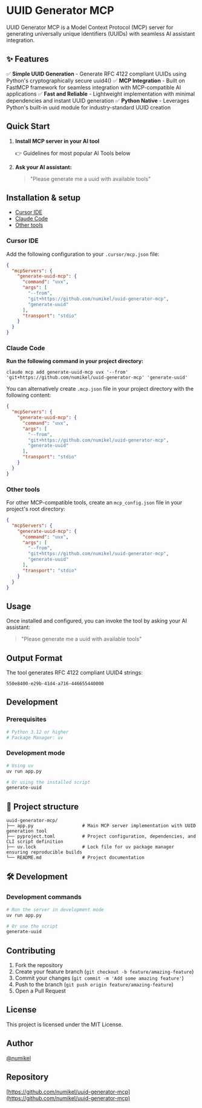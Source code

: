 # UUID Generator MCP

UUID Generator MCP is a Model Context Protocol (MCP) server for generating universally unique identifiers (UUIDs) with seamless AI assistant integration.

## ✨ Features

✅ **Simple UUID Generation** - Generate RFC 4122 compliant UUIDs using Python's cryptographically secure uuid4()
✅ **MCP Integration** - Built on FastMCP framework for seamless integration with MCP-compatible AI applications
✅ **Fast and Reliable** - Lightweight implementation with minimal dependencies and instant UUID generation
✅ **Python Native** - Leverages Python's built-in uuid module for industry-standard UUID creation

## Quick Start

1. **Install MCP server in your AI tool**

   👉 Guidelines for most popular AI Tools below

2. **Ask your AI assistant:**

   > "Please generate me a uuid with available tools"

## Installation & setup

- [Cursor IDE](#cursor-ide)
- [Claude Code](#claude-code)
- [Other tools](#other-tools)

### Cursor IDE

Add the following configuration to your `.cursor/mcp.json` file:

```json
{
  "mcpServers": {
    "generate-uuid-mcp": {
      "command": "uvx",
      "args": [
        "--from",
        "git+https://github.com/numikel/uuid-generator-mcp",
        "generate-uuid"
      ],
      "transport": "stdio"
    }
  }
}
```

### Claude Code

**Run the following command in your project directory:**

```
claude mcp add generate-uuid-mcp uvx '--from' 'git+https://github.com/numikel/uuid-generator-mcp' 'generate-uuid'
```

You can alternatively create `.mcp.json` file in your project directory with the following content:

```json
{
  "mcpServers": {
    "generate-uuid-mcp": {
      "command": "uvx",
      "args": [
        "--from",
        "git+https://github.com/numikel/uuid-generator-mcp",
        "generate-uuid"
      ],
      "transport": "stdio"
    }
  }
}
```

### Other tools

For other MCP-compatible tools, create an `mcp_config.json` file in your project's root directory:

```json
{
  "mcpServers": {
    "generate-uuid-mcp": {
      "command": "uvx",
      "args": [
        "--from",
        "git+https://github.com/numikel/uuid-generator-mcp",
        "generate-uuid"
      ],
      "transport": "stdio"
    }
  }
}
```

## Usage

Once installed and configured, you can invoke the tool by asking your AI assistant:

> "Please generate me a uuid with available tools"

## Output Format

The tool generates RFC 4122 compliant UUID4 strings:

```
550e8400-e29b-41d4-a716-446655440000
```

## Development

### Prerequisites

```bash
# Python 3.12 or higher
# Package Manager: uv
```

### Development mode

```bash
# Using uv
uv run app.py

# Or using the installed script
generate-uuid
```

## 📁 Project structure

```
uuid-generator-mcp/
├── app.py                  # Main MCP server implementation with UUID generation tool
├── pyproject.toml          # Project configuration, dependencies, and CLI script definition
├── uv.lock                 # Lock file for uv package manager ensuring reproducible builds
└── README.md               # Project documentation
```

## 🛠️ Development

### Development commands

```bash
# Run the server in development mode
uv run app.py

# Or use the script
generate-uuid
```

## Contributing

1. Fork the repository
2. Create your feature branch (`git checkout -b feature/amazing-feature`)
3. Commit your changes (`git commit -m 'Add some amazing feature'`)
4. Push to the branch (`git push origin feature/amazing-feature`)
5. Open a Pull Request

## License

This project is licensed under the MIT License.

## Author

[@numikel](https://github.com/numikel)

## Repository

[https://github.com/numikel/uuid-generator-mcp](https://github.com/numikel/uuid-generator-mcp)
